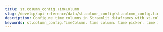 ```yaml
---
title: st.column_config.TimeColumn
slug: /develop/api-reference/data/st.column_config/st.column_config.timecolumn
description: Configure time columns in Streamlit dataframes with st.column_config.TimeColumn for displaying and editing time values with time picker interface.
keywords: st.column_config.TimeColumn, time column, time picker, time input, time display, time formatting, clock input, time selection, hour minute
---
```


<Autofunction function="streamlit.column_config.TimeColumn" />
